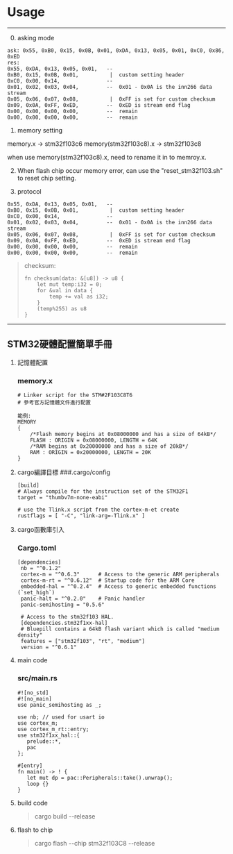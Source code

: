 # Usage
---
0. asking mode
```
ask: 0x55, 0xB0, 0x15, 0x0B, 0x01, 0xDA, 0x13, 0x05, 0x01, 0xC0, 0x86, 0xED
res: 
0x55, 0xDA, 0x13, 0x05, 0x01,   --
0xB0, 0x15, 0x0B, 0x01,          |  custom setting header
0xC0, 0x00, 0x14,               --
0x01, 0x02, 0x03, 0x04,         --  0x01 - 0x0A is the inn266 data stream
0x05, 0x06, 0x07, 0x08,          |  0xFF is set for custom checksum
0x09, 0x0A, 0xFF, 0xED,         --  0xED is stream end flag
0x00, 0x00, 0x00, 0x00,         --  remain
0x00, 0x00, 0x00, 0x00,         --  remain
```

1. memory setting 

memory.x -> stm32f103c6
memory(stm32f103c8).x -> stm32f103c8

when use memory(stm32f103c8).x, need to rename it in to memroy.x.

2. When flash chip occur memory error, can use the "reset_stm32f103.sh" to reset chip setting.

3. protocol
```
0x55, 0xDA, 0x13, 0x05, 0x01,   --
0xB0, 0x15, 0x0B, 0x01,          |  custom setting header
0xC0, 0x00, 0x14,               --
0x01, 0x02, 0x03, 0x04,         --  0x01 - 0x0A is the inn266 data stream
0x05, 0x06, 0x07, 0x08,          |  0xFF is set for custom checksum
0x09, 0x0A, 0xFF, 0xED,         --  0xED is stream end flag
0x00, 0x00, 0x00, 0x00,         --  remain
0x00, 0x00, 0x00, 0x00,         --  remain
```

> checksum: 
> ```
> fn checksum(data: &[u8]) -> u8 {
>     let mut temp:i32 = 0;
>     for &val in data {
>         temp += val as i32;
>     }
>     (temp%255) as u8
> }
> ```

---
## STM32硬體配置簡單手冊

1. 記憶體配置
    ### memory.x
    ```
    # Linker script for the STM#2F103C8T6
    # 參考官方記憶體文件進行配置

    範例:
    MEMORY
    {
        /*Flash memory begins at 0x08000000 and has a size of 64kB*/
        FLASH : ORIGIN = 0x08000000, LENGTH = 64K
        /*RAM begins at 0x20000000 and has a size of 20kB*/
        RAM : ORIGIN = 0x20000000, LENGTH = 20K
    }
    ```

2. cargo編譯目標
   ###.cargo/config
   ```
   [build]
   # Always compile for the instruction set of the STM32F1
   target = "thumbv7m-none-eabi"

   # use the Tlink.x script from the cortex-m-et create
   rustflags = [ "-C", "link-arg=-Tlink.x" ]
   ```
3. cargo函數庫引入
   ### Cargo.toml
   ```
   [dependencies]
    nb = "^0.1.2"
    cortex-m = "^0.6.3"      # Access to the generic ARM peripherals
    cortex-m-rt = "^0.6.12"  # Startup code for the ARM Core
    embedded-hal = "^0.2.4"  # Access to generic embedded functions (`set_high`)
    panic-halt = "^0.2.0"    # Panic handler
    panic-semihosting = "0.5.6"

    # Access to the stm32f103 HAL.
    [dependencies.stm32f1xx-hal]
    # Bluepill contains a 64kB flash variant which is called "medium density"
    features = ["stm32f103", "rt", "medium"]
    version = "^0.6.1"
   ```
4. main code
   ### src/main.rs
   ```
   #![no_std]
   #![no_main]
   use panic_semihosting as _;

   use nb; // used for usart io
   use cortex_m;
   use cortex_m_rt::entry;
   use stm32f1xx_hal::{
      prelude::*,
      pac
   };

   #[entry]
   fn main() -> ! {
      let mut dp = pac::Peripherals::take().unwrap();
      loop {}
   }
   ```

5. build code 
   > cargo build --release
6. flash to chip
   > cargo flash --chip stm32f103C8 --release
